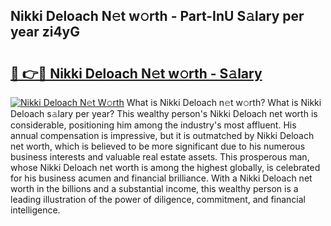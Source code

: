 ## Nikki Deloach N𝚎t w𝚘rth - Part-InU S𝚊lary per year zi4yG

# <h2><a href="http://gc2max.nevu.top/?p=Nikki+Deloach">🔗 👉🔴 Nikki Deloach N𝚎t w𝚘rth - S𝚊lary</a></h2>

[![Nikki Deloach N𝚎t W𝚘rth](https://i.imgur.com/Oavwk0R.jpeg)](http://gc2max.nevu.top/?p=Nikki+Deloach)
What is Nikki Deloach n𝚎t w𝚘rth? What is Nikki Deloach s𝚊lary per year?
This wealthy person's Nikki Deloach net worth is considerable, positioning him among the industry's most affluent. His annual compensation is impressive, but it is outmatched by Nikki Deloach net worth, which is believed to be more significant due to his numerous business interests and valuable real estate assets. This prosperous man, whose Nikki Deloach net worth is among the highest globally, is celebrated for his business acumen and financial brilliance. With a Nikki Deloach net worth in the billions and a substantial income, this wealthy person is a leading illustration of the power of diligence, commitment, and financial intelligence.
